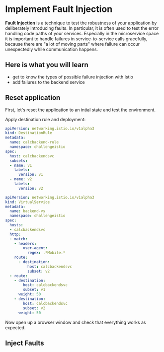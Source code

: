 # Implement Fault Injection #

**Fault Injection** is a technique to test the robustness of your application by deliberately introducing faults. In particular, it is often used to test the error handling code paths of your services. Especially in the microservice space it is important to handle failures in service-to-service calls gracefully, because there are "a lot of moving parts" where failure can occur unexpectedly while communication happens.

## Here is what you will learn ##

- get to know the types of possible failure injection with Istio
- add failures to the backend service

## Reset application ##

First, let's reset the application to an intial state and test the environment.

Apply destination rule and deployment:

```yaml
apiVersion: networking.istio.io/v1alpha3
kind: DestinationRule
metadata:
  name: calcbackend-rule
  namespace: challengeistio
spec:
  host: calcbackendsvc
  subsets:
  - name: v1
    labels:
      version: v1
  - name: v2
    labels:
      version: v2
```

```yaml
apiVersion: networking.istio.io/v1alpha3
kind: VirtualService
metadata:
  name: backend-vs
  namespace: challengeistio
spec:
  hosts:
  - calcbackendsvc
  http:
  - match:
    - headers:
        user-agent:
          regex: .*Mobile.*
    route:
      - destination:
          host: calcbackendsvc
          subset: v2
  - route:
    - destination:
        host: calcbackendsvc
        subset: v1
      weight: 50
    - destination:
        host: calcbackendsvc
        subset: v2
      weight: 50
```

Now open up a browser window and check that everything works as expected.

## Inject Faults ##



